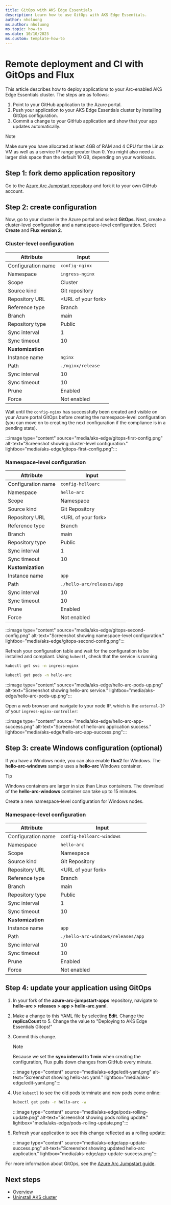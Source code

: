 ```yaml
---
title: GitOps with AKS Edge Essentials
description: Learn how to use GitOps with AKS Edge Essentials.
author: nholuong
ms.author: nholuong
ms.topic: how-to
ms.date: 10/10/2023
ms.custom: template-how-to
---
```


# Remote deployment and CI with GitOps and Flux

This article describes how to deploy applications to your Arc-enabled AKS Edge Essentials cluster. The steps are as follows:

1. Point to your GitHub application to the Azure portal.
2. Push your application to your AKS Edge Essentials cluster by installing GitOps configuration.
3. Commit a change to your GitHub application and show that your app updates automatically.

> [!NOTE]
> Make sure you have allocated at least 4GB of RAM and 4 CPU for the Linux VM as well as a service IP range greater than 0. You might also need a larger disk space than the default 10 GB, depending on your workloads.

## Step 1: fork demo application repository

Go to the [Azure Arc Jumpstart repository](https://github.com/microsoft/azure-arc-jumpstart-apps) and fork it to your own GitHub account.

## Step 2: create configuration

Now, go to your cluster in the Azure portal and select **GitOps**. Next, create a cluster-level configuration and a namespace-level configuration. Select **Create** and **Flux version 2**.

### Cluster-level configuration

| Attribute | Input |
| --- | --- |
| Configuration name | `config-nginx` |
| Namespace | `ingress-nginx` |
| Scope | Cluster |
| Source kind | Git repository |
| Repository URL | \<URL of your fork\>|
| Reference type | Branch |
| Branch | main |
| Repository type | Public |
| Sync interval | 1 |
| Sync timeout | 10 |
| **Kustomization** | |
| Instance name | `nginx` |
| Path | `./nginx/release` |
| Sync interval | 10 |
| Sync timeout | 10 |
| Prune | Enabled |
| Force | Not enabled |

Wait until the `config-nginx` has successfully been created and visible on your Azure portal GitOps before creating the namespace-level configuration (you can move on to creating the next configuration if the compliance is in a pending state).

:::image type="content" source="media/aks-edge/gitops-first-config.png" alt-text="Screenshot showing cluster-level configuration." lightbox="media/aks-edge/gitops-first-config.png":::

### Namespace-level configuration

| Attribute | Input |
| --- | --- |
| Configuration name | `config-helloarc` |
| Namespace | `hello-arc` |
| Scope | Namespace |
| Source kind | Git Repository |
| Repository URL | \<URL of your fork\>|
| Reference type | Branch |
| Branch | main |
| Repository type | Public |
| Sync interval | 1 |
| Sync timeout | 10 |
| **Kustomization** | |
| Instance name | `app` |
| Path | `./hello-arc/releases/app` |
| Sync interval | 10 |
| Sync timeout | 10 |
| Prune | Enabled |
| Force | Not enabled |

:::image type="content" source="media/aks-edge/gitops-second-config.png" alt-text="Screenshot showing namespace-level configuration." lightbox="media/aks-edge/gitops-second-config.png":::

Refresh your configuration table and wait for the configuration to be installed and compliant. Using `kubectl`, check that the service is running:

```bash
kubectl get svc -n ingress-nginx
```

```bash
kubectl get pods -n hello-arc
```

:::image type="content" source="media/aks-edge/hello-arc-pods-up.png" alt-text="Screenshot showing hello-arc service." lightbox="media/aks-edge/hello-arc-pods-up.png":::

Open a web browser and navigate to your node IP, which is the `external-IP` of your `ingress-nginx-controller`:

:::image type="content" source="media/aks-edge/hello-arc-app-success.png" alt-text="Screenshot of hello-arc application success." lightbox="media/aks-edge/hello-arc-app-success.png":::

## Step 3: create Windows configuration (optional)

If you have a Windows node, you can also enable **flux2** for Windows. The **hello-arc-windows** sample uses a **hello-arc** Windows container.

> [!TIP]
> Windows containers are larger in size than Linux containers. The download of the **hello-arc-windows** container can take up to 15 minutes.

Create a new namespace-level configuration for Windows nodes.

### Namespace-level configuration

| Attribute | Input |
| --- | --- |
| Configuration name | `config-helloarc-windows` |
| Namespace | `hello-arc` |
| Scope | Namespace |
| Source kind | Git Repository |
| Repository URL | \<URL of your fork\>|
| Reference type | Branch |
| Branch | main |
| Repository type | Public |
| Sync interval | 1 |
| Sync timeout | 10 |
| **Kustomization** | |
| Instance name | `app` |
| Path | `./hello-arc-windows/releases/app` |
| Sync interval | 10 |
| Sync timeout | 10 |
| Prune | Enabled |
| Force | Not enabled |

## Step 4: update your application using GitOps

1. In your fork of the **azure-arc-jumpstart-apps** repository, navigate to **hello-arc > releases > app > hello-arc.yaml**.
1. Make a change to this YAML file by selecting **Edit**. Change the **replicaCount** to 5. Change the value to "Deploying to AKS Edge Essentials Gitops!"
1. Commit this change.

   > [!NOTE]
   > Because we set the **sync interval** to **1 min** when creating the configuration, Flux pulls down changes from GitHub every minute.

   :::image type="content" source="media/aks-edge/edit-yaml.png" alt-text="Screenshot showing hello-arc yaml." lightbox="media/aks-edge/edit-yaml.png":::

1. Use `kubectl` to see the old pods terminate and new pods come online:

    ```bash
    kubectl get pods -n hello-arc -w
    ```

    :::image type="content" source="media/aks-edge/pods-rolling-update.png" alt-text="Screenshot showing pods rolling update." lightbox="media/aks-edge/pods-rolling-update.png":::

1. Refresh your application to see this change reflected as a rolling update:

    :::image type="content" source="media/aks-edge/app-update-success.png" alt-text="Screenshot showing updated hello-arc application." lightbox="media/aks-edge/app-update-success.png":::

For more information about GitOps, see the [Azure Arc Jumpstart guide](https://azurearcjumpstart.io/azure_arc_jumpstart/azure_arc_k8s/day2/microk8s/local_microk8s_gitops_helm/#deploy-gitops-configurations-and-perform-helm-based-gitops-flow-on-microk8s-as-an-azure-arc-connected-cluster).

## Next steps

- [Overview](aks-edge-overview.md)
- [Uninstall AKS cluster](aks-edge-howto-uninstall.md)
